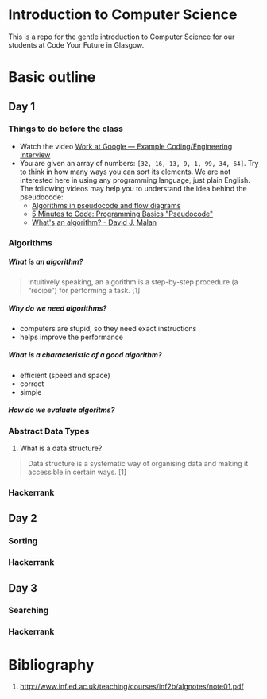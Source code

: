 # Introduction to Computer Science
This is a repo for the gentle introduction to Computer Science for our students at Code Your Future in Glasgow. 

# Basic outline

## Day 1

### Things to do before the class
* Watch the video [Work at Google — Example Coding/Engineering Interview](https://www.youtube.com/watch?v=XKu_SEDAykw)
* You are given an array of numbers: `[32, 16, 13, 9, 1, 99, 34, 64]`. Try to think in how many ways you can sort its elements. We are not interested here in using any programming language, just plain English. The following videos may help you to understand the idea behind the pseudocode: 
  - [Algorithms in pseudocode and flow diagrams](https://www.youtube.com/watch?v=XDWw4Ltfy5w)
  - [5 Minutes to Code: Programming Basics "Pseudocode"](https://www.youtube.com/watch?v=HhBrkpTqzqg)
  - [What's an algorithm? - David J. Malan](https://www.youtube.com/watch?v=6hfOvs8pY1k)

### Algorithms

##### What is an algorithm?  
  > Intuitively speaking, an algorithm is a step-by-step procedure (a “recipe”) for
  > performing a task. [1]

##### Why do we need algorithms? 
  - computers are stupid, so they need exact instructions
  - helps improve the performance
##### What is a characteristic of a good algorithm? 
  - efficient (speed and space)
  - correct
  - simple
##### How do we evaluate algoritms? 

### Abstract Data Types

1. What is a data structure?
  > Data structure is a systematic way of organising data and
  > making it accessible in certain ways. [1]

### Hackerrank

## Day 2

### Sorting

### Hackerrank

## Day 3

### Searching

### Hackerrank

# Bibliography

1. http://www.inf.ed.ac.uk/teaching/courses/inf2b/algnotes/note01.pdf
